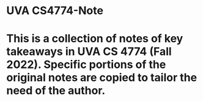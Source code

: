 # UVA CS4774-Note
# This is a collection of notes of key takeaways in UVA CS 4774 (Fall 2022). Specific portions of the original notes are copied to tailor the need of the author. 
